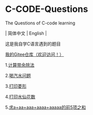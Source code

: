 # C-CODE-Questions
The Questions of C-code learning

| 简体中文 | English |

这是我自学C语言遇到的题目

[我的Gitee仓库（欢迎访问！）](https://gitee.com/fcchbjm/C-CODE)



1.[计算带余除法](https://github.com/fcchbjm/C-CODE/blob/main/Questions/%E8%AE%A1%E7%AE%97%E5%B8%A6%E4%BD%99%E9%99%A4%E6%B3%95.c)

2.[喝汽水问题](https://github.com/fcchbjm/C-CODE/blob/main/Questions/%E5%96%9D%E6%B1%BD%E6%B0%B4%E9%97%AE%E9%A2%98.c)

3.[打印菱形](https://github.com/fcchbjm/C-CODE/blob/main/Questions/%E6%89%93%E5%8D%B0%E8%8F%B1%E5%BD%A2.c)

4.[打印水仙花数](https://github.com/fcchbjm/C-CODE/blob/main/Questions/%E6%89%93%E5%8D%B0%E6%B0%B4%E4%BB%99%E8%8A%B1%E6%95%B0.c)

5.[求a+aa+aaa+aaaa+aaaaa的前5项之和](https://github.com/fcchbjm/C-CODE/blob/main/Questions/%E6%B1%82a%2Baa%2Baaa%2Baaaa%2Baaaaa%E7%9A%84%E5%89%8D5%E9%A1%B9%E4%B9%8B%E5%92%8C.c)
